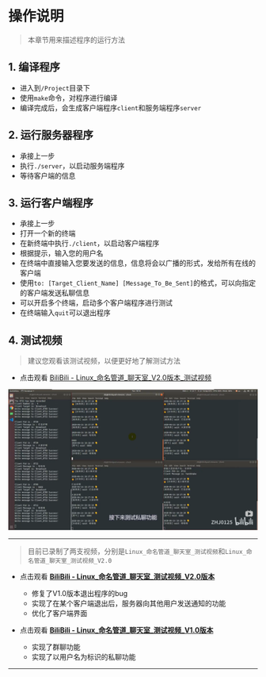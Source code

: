 # 操作说明

> 本章节用来描述程序的运行方法

## 1. 编译程序

* 进入到`/Project`目录下
* 使用`make`命令，对程序进行编译
* 编译完成后，会生成客户端程序`client`和服务端程序`server`

## 2. 运行服务器程序

* 承接上一步
* 执行`./server`，以启动服务端程序
* 等待客户端的信息

## 3. 运行客户端程序

* 承接上一步
* 打开一个新的终端
* 在新终端中执行`./client`，以启动客户端程序
* 根据提示，输入您的用户名
* 在终端中直接输入您要发送的信息，信息将会以广播的形式，发给所有在线的客户端
* 使用`to: [Target_Client_Name] [Message_To_Be_Sent]`的格式，可以向指定的客户端发送私聊信息
* 可以开启多个终端，启动多个客户端程序进行测试
* 在终端输入`quit`可以退出程序

## 4. 测试视频

> 建议您观看该测试视频，以便更好地了解测试方法

* 点击观看 [BiliBili - Linux_命名管道_聊天室_V2.0版本_测试视频](https://www.bilibili.com/video/BV1254y197AU/)

[![测试视频](Video_Show_V2.png)](https://www.bilibili.com/video/BV1254y197AU/)

---
> 目前已录制了两支视频，分别是`Linux_命名管道_聊天室_测试视频`和`Linux_命名管道_聊天室_测试视频_V2.0`

* 点击观看 **[BiliBili - Linux_命名管道_聊天室_测试视频_V2.0版本](https://www.bilibili.com/video/BV1254y197AU/)**
   * 修复了V1.0版本退出程序的bug
   * 实现了在某个客户端退出后，服务器向其他用户发送通知的功能
   * 优化了客户端界面

* 点击观看 **[BiliBili - Linux_命名管道_聊天室_测试视频_V1.0版本](https://www.bilibili.com/video/BV1Pi4y187co/)**
   * 实现了群聊功能
   * 实现了以用户名为标识的私聊功能
---
